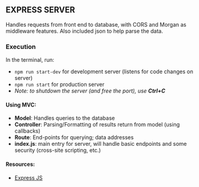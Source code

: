 ## EXPRESS SERVER
Handles requests from front end to database, with CORS and Morgan as middleware features. Also included json to help parse the data. 

### Execution
In the terminal, run:
- `npm run start-dev` for development server (listens for code changes on server)
- `npm run start` for production server
- *Note: to shutdown the server (and free the port), use **Ctrl+C***

#### Using MVC:
  - **Model**: Handles queries to the database
  - **Controller**: Parsing/Formatting of results return from model (using callbacks)
  - **Route**: End-points for querying; data addresses
  - **index.js**: main entry for server, will handle basic endpoints and some security (cross-site scripting, etc.) 

#### Resources:
- [Express JS](https://expressjs.com/)